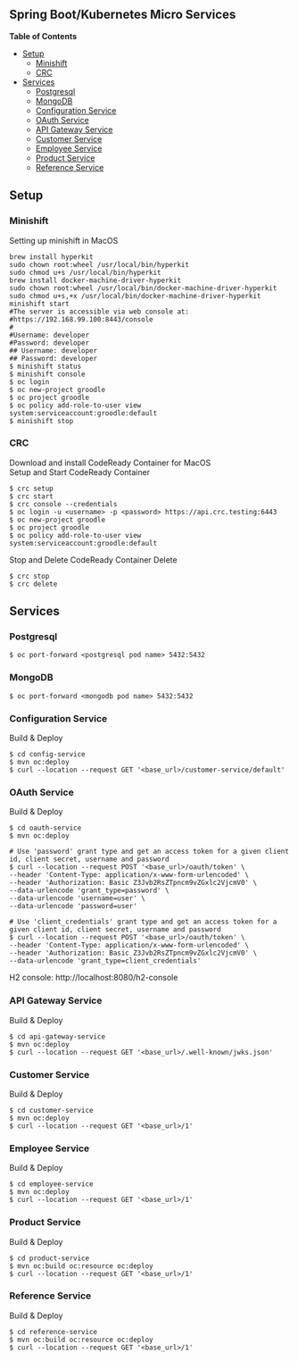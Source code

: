 Spring Boot/Kubernetes Micro Services
-------------------------------------

**Table of Contents**
- [Setup](#setup)
    - [Minishift](#minishift)
    - [CRC](#CRC)
- [Services](#services)
    - [Postgresql](#postgresql)
    - [MongoDB](#mongodb)
    - [Configuration Service](#configuration-service)
    - [OAuth Service](#oauth-service)
    - [API Gateway Service](#api-gateway-service)
    - [Customer Service](#customer-service)
    - [Employee Service](#employee-service)
    - [Product Service](#product-service)
    - [Reference Service](#reference-service)
## Setup
### Minishift
Setting up minishift in MacOS
```shell
brew install hyperkit
sudo chown root:wheel /usr/local/bin/hyperkit
sudo chmod u+s /usr/local/bin/hyperkit
brew install docker-machine-driver-hyperkit
sudo chown root:wheel /usr/local/bin/docker-machine-driver-hyperkit
sudo chmod u+s,+x /usr/local/bin/docker-machine-driver-hyperkit
minishift start
#The server is accessible via web console at:
#https://192.168.99.100:8443/console
#
#Username: developer
#Password: developer
## Username: developer
## Password: developer    
$ minishift status
$ minishift console
$ oc login
$ oc new-project groodle
$ oc project groodle
$ oc policy add-role-to-user view system:serviceaccount:groodle:default
$ minishift stop
```
### CRC
Download and install CodeReady Container for MacOS<br>
Setup and Start CodeReady Container
```shell
$ crc setup
$ crc start
$ crc console --credentials
$ oc login -u <username> -p <password> https://api.crc.testing:6443
$ oc new-project groodle
$ oc project groodle
$ oc policy add-role-to-user view system:serviceaccount:groodle:default
```
Stop and Delete CodeReady Container
Delete 
```shell
$ crc stop
$ crc delete
```
## Services
### Postgresql
```shell script
$ oc port-forward <postgresql pod name> 5432:5432
```
### MongoDB
```shell script
$ oc port-forward <mongodb pod name> 5432:5432
```
### Configuration Service
Build & Deploy
```shell
$ cd config-service
$ mvn oc:deploy
$ curl --location --request GET '<base_url>/customer-service/default'
```
### OAuth Service
Build & Deploy
```shell script
$ cd oauth-service
$ mvn oc:deploy

# Use 'password' grant type and get an access token for a given client id, client secret, username and password
$ curl --location --request POST '<base_url>/oauth/token' \
--header 'Content-Type: application/x-www-form-urlencoded' \
--header 'Authorization: Basic Z3Jvb2RsZTpncm9vZGxlc2VjcmV0' \
--data-urlencode 'grant_type=password' \
--data-urlencode 'username=user' \
--data-urlencode 'password=user'

# Use 'client_credentials' grant type and get an access token for a given client id, client secret, username and password 
$ curl --location --request POST '<base_url>/oauth/token' \
--header 'Content-Type: application/x-www-form-urlencoded' \
--header 'Authorization: Basic Z3Jvb2RsZTpncm9vZGxlc2VjcmV0' \
--data-urlencode 'grant_type=client_credentials'
```
H2 console: http://localhost:8080/h2-console
### API Gateway Service
Build & Deploy
```shell script
$ cd api-gateway-service
$ mvn oc:deploy 
$ curl --location --request GET '<base_url>/.well-known/jwks.json'
```
### Customer Service
Build & Deploy
```shell script
$ cd customer-service
$ mvn oc:deploy
$ curl --location --request GET '<base_url>/1'
```
### Employee Service
Build & Deploy
```shell script
$ cd employee-service
$ mvn oc:deploy
$ curl --location --request GET '<base_url>/1'
```
### Product Service
Build & Deploy
```shell script
$ cd product-service
$ mvn oc:build oc:resource oc:deploy 
$ curl --location --request GET '<base_url>/1'
```
### Reference Service
Build & Deploy
```shell script
$ cd reference-service
$ mvn oc:build oc:resource oc:deploy 
$ curl --location --request GET '<base_url>/1'
```